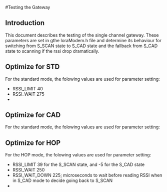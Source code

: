 #Testing the Gateway

## Introduction

This document describes the testing of the single channel gateway. These parameters are set in gthe loraModem.h file and determine its behaviour for switching from S_SCAN state to S_CAD state and the fallback from S_CAD state to scanning if the rssi drop dramatically.

## Optimize for STD

For the standard mode, the folowing values are used for parameter setting:

- RSSI_LIMIT 40
- RSSI_WAIT	 275
- 

## Optimize for CAD

For the standard mode, the folowing values are used for parameter setting:


## Optimize for HOP

For the HOP mode, the folowing values are used for parameter setting:

- RSSI_LIMIT 39 for the S_SCAN state, and -5 for the S_CAD state
- RSSI_WAIT	 250
- RSSI_WAIT_DOWN 225; microseconds to wait before reading RSSI when in S_CAD mode to decide going back to S_SCAN
- 

